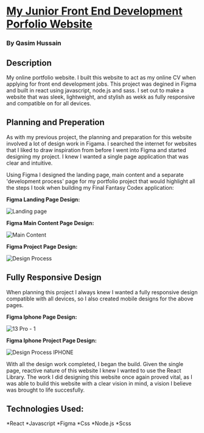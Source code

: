 # [My Junior Front End Development Porfolio Website](https://qasimh-dev.com)

### By Qasim Hussain

## Description

My online portfolio website. I built this website to act as my online CV when applying for front end development jobs. This project was degined in Figma and built in react using javascript, node.js and sass. I set out to make a website that was sleek, lightweight, and stylish as wekk as fully responsive and compatible on for all devices.

## Planning and Preperation

As with my previous project, the planning and preparation for this website involved a lot of design work in Figama. I searched the internet for websites that I liked to draw inspiration from before I went into Figma and started designing my project. I knew I wanted a single page application that was clear and intuitive.

Using Figma I designed the landing page, main content and a separate 'development process' page for my portfolio project that would highlight all the steps I took when building my Final Fantasy Codex application:

**Figma Landing Page Design:**

![Landing page](https://user-images.githubusercontent.com/98174866/159034620-fa636819-8e52-4b8e-af77-024402731aed.jpg)


**Figma Main Content Page Design:**

![Main Content](https://user-images.githubusercontent.com/98174866/159034957-cdb302e2-1ef1-4264-9b02-2312e487b3e0.jpg)


**Figma Project Page Design:**

![Design Process](https://user-images.githubusercontent.com/98174866/159035151-eb73e5a3-4a47-4865-aa67-f888610e3c0f.jpg)


## Fully Responsive Design

When planning this project I always knew I wanted a fully responsive design compatible with all devices, so I also created mobile designs for the above pages.

**Figma Iphone Page Design:**

![13 Pro - 1](https://user-images.githubusercontent.com/98174866/159035532-72a37bad-42f3-47a3-9f40-e0b69f25c166.jpg)


**Figma Iphone Project Page Design:**

![Design Process IPHONE](https://user-images.githubusercontent.com/98174866/159035597-8e3d0536-908e-4463-be83-dd32661bb8dc.jpg)

With all the design work completed, I began the build. Given the single page, reactive nature of this website I knew I wanted to use the React Library. The work I did designing this website once again proved vital, as I was able to build this website with a clear vision in mind, a vision I believe was brought to life succesfully.

## Technologies Used:

*React
*Javascript
*Figma
*Css
*Node.js
*Scss
